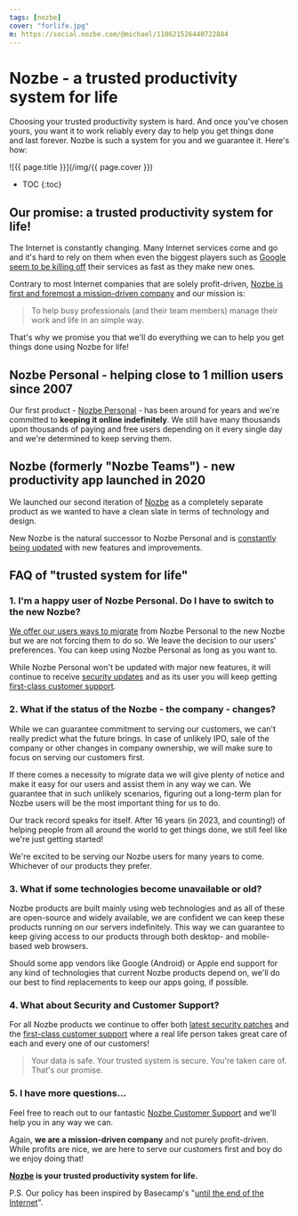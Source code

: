 ```yaml
---
tags: [nozbe]
cover: "forlife.jpg"
m: https://social.nozbe.com/@michael/110621526440722884
---
```


# Nozbe - a trusted productivity system for life

Choosing your trusted productivity system is hard. And once you've chosen yours, you want it to work reliably every day to help you get things done and last forever. Nozbe is such a system for you and we guarantee it. Here's how:

<!--More-->

![{{ page.title }}](/img/{{ page.cover }})

* TOC
{:toc}

## Our promise: a trusted productivity system for life!

The Internet is constantly changing. Many Internet services come and go and it's hard to rely on them when even the biggest players such as [Google seem to be killing off](https://killedbygoogle.com) their services as fast as they make new ones.

Contrary to most Internet companies that are solely profit-driven, [Nozbe is first and foremost a mission-driven company](/nozbe-why/) and our mission is:

> To help busy professionals (and their team members) manage their work and life in an simple way.

That's why we promise you that we'll do everything we can to help you get things done using Nozbe for life!

## Nozbe Personal - helping close to 1 million users since 2007

Our first product - [Nozbe Personal][np] - has been around for years and we're committed to **keeping it online indefinitely**. We still have many thousands upon thousands of paying and free users depending on it every single day and we're determined to keep serving them.

## Nozbe (formerly "Nozbe Teams") - new productivity app launched in 2020

We launched our second iteration of [Nozbe][n] as a completely separate product as we wanted to have a clean slate in terms of technology and design.

New Nozbe is the natural successor to Nozbe Personal and is [constantly being updated](https://nozbe.help/general/release-notes/) with new features and improvements.

## FAQ of "trusted system for life"

### 1. I'm a happy user of Nozbe Personal. Do I have to switch to the new Nozbe?

[We offer our users ways to migrate][nm] from Nozbe Personal to the new Nozbe but we are not forcing them to do so. We leave the decision to our users' preferences. You can keep using Nozbe Personal as long as you want to.

While Nozbe Personal won't be updated with major new features, it will continue to receive [security updates](https://help.nozbe.com/gtd/security/) and as its user you will keep getting [first-class customer support](https://help.nozbe.com).

### 2. What if the status of the Nozbe - the company - changes?

While we can guarantee commitment to serving our customers, we can't really predict what the future brings. In case of unlikely IPO, sale of the company or other changes in company ownership, we will make sure to focus on serving our customers first.

If there comes a necessity to migrate data we will give plenty of notice and make it easy for our users and assist them in any way we can. We guarantee that in such unlikely scenarios, figuring out a long-term plan for Nozbe users will be the most important thing for us to do.

Our track record speaks for itself. After 16 years (in 2023, and counting!) of helping people from all around the world to get things done, we still feel like we're just getting started!

We're excited to be serving our Nozbe users for many years to come. Whichever of our products they prefer.

### 3. What if some technologies become unavailable or old?

Nozbe products are built mainly using web technologies and as all of these are open-source and widely available, we are confident we can keep these products running on our servers indefinitely. This way we can guarantee to keep giving access to our products through both desktop- and mobile- based web browsers.

Should some app vendors like Google (Android) or Apple end support for any kind of technologies that current Nozbe products depend on, we'll do our best to find replacements to keep our apps going, if possible.

### 4. What about Security and Customer Support?

For all Nozbe products we continue to offer both [latest security patches][nss] and the [first-class customer support][ns] where a real life person takes great care of each and every one of our customers!

> Your data is safe. Your trusted system is secure. You're taken care of. That's our promise.

### 5. I have more questions…

Feel free to reach out to our fantastic [Nozbe Customer Support][ns] and we'll help you in any way we can.

Again, **we are a mission-driven company** and not purely profit-driven. While profits are nice, we are here to serve our customers first and boy do we enjoy doing that!

**[Nozbe][n] is your trusted productivity system for life.**

P.S. Our policy has been inspired by Basecamp's "[until the end of the Internet][b]".

[nm]: https://nozbe.com/migrator?c=michaelteam
[b]: https://basecamp.com/about/policies/until-the-end-of-the-internet
[ns]: https://nozbe.com/contact?c=michaelteam
[nss]: https://nozbe.help/general/security/?c=michaelteam
[n]: https://michael.gratis/nozbe
[np]: https://michael.gratis/nozbepersonal
